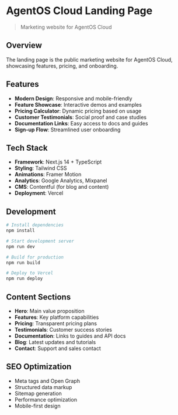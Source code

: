 # AgentOS Cloud Landing Page

> Marketing website for AgentOS Cloud

## Overview

The landing page is the public marketing website for AgentOS Cloud, showcasing features, pricing, and onboarding.

## Features

- **Modern Design**: Responsive and mobile-friendly
- **Feature Showcase**: Interactive demos and examples
- **Pricing Calculator**: Dynamic pricing based on usage
- **Customer Testimonials**: Social proof and case studies
- **Documentation Links**: Easy access to docs and guides
- **Sign-up Flow**: Streamlined user onboarding

## Tech Stack

- **Framework**: Next.js 14 + TypeScript
- **Styling**: Tailwind CSS
- **Animations**: Framer Motion
- **Analytics**: Google Analytics, Mixpanel
- **CMS**: Contentful (for blog and content)
- **Deployment**: Vercel

## Development

```bash
# Install dependencies
npm install

# Start development server
npm run dev

# Build for production
npm run build

# Deploy to Vercel
npm run deploy
```

## Content Sections

- **Hero**: Main value proposition
- **Features**: Key platform capabilities
- **Pricing**: Transparent pricing plans
- **Testimonials**: Customer success stories
- **Documentation**: Links to guides and API docs
- **Blog**: Latest updates and tutorials
- **Contact**: Support and sales contact

## SEO Optimization

- Meta tags and Open Graph
- Structured data markup
- Sitemap generation
- Performance optimization
- Mobile-first design